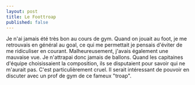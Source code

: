 ```yaml
---
layout: post
title: Le Foottroap
published: false
---
```

Je n'ai jamais été très bon au cours de gym. Quand on jouait au foot, je me retrouvais en général au goal, ce qui me permettait je pensais d'éviter de me ridiculiser en courant. Malheureusement, j'avais également une mauvaise vue. Je n'attrapai donc jamais de ballons. Quand les capitaines d'équipe choisissaient la composition, ils se disputaient pour savoir qui ne m'aurait pas. 
C'est particulièrement cruel. Il serait intéressant de pouvoir en discuter avec un prof de gym de ce fameux "troap".